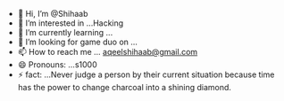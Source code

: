 - 👋 Hi, I’m @Shihaab
- 👀 I’m interested in ...Hacking
- 🌱 I’m currently learning ...
- 💞️ I’m looking for game duo on ... 
- 📫 How to reach me ... aqeelshihaab@gmail.com
- 😄 Pronouns: ...s1000
- ⚡ fact: ...Never judge a person by their current situation because time has the power to change charcoal into a shining diamond.

<!---
Shihaap/Shihaap is a ✨ special ✨ repository because its `README.md` (this file) appears on your GitHub profile.
You can click the Preview link to take a look at your changes.
--->
